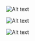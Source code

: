 ![Alt text](<Screenshot 2024-01-12 at 5.22.03 PM.png>)

![Alt text](<Screenshot 2024-01-12 at 5.23.41 PM.png>)

![Alt text](<Screenshot 2024-01-12 at 5.24.03 PM.png>)